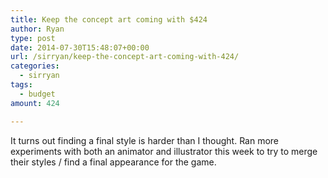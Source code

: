 ```yaml
---
title: Keep the concept art coming with $424
author: Ryan
type: post
date: 2014-07-30T15:48:07+00:00
url: /sirryan/keep-the-concept-art-coming-with-424/
categories:
  - sirryan
tags:
  - budget
amount: 424

---
```

It turns out finding a final style is harder than I thought. Ran more experiments with both an animator and illustrator this week to try to merge their styles / find a final appearance for the game.
<!--more-->